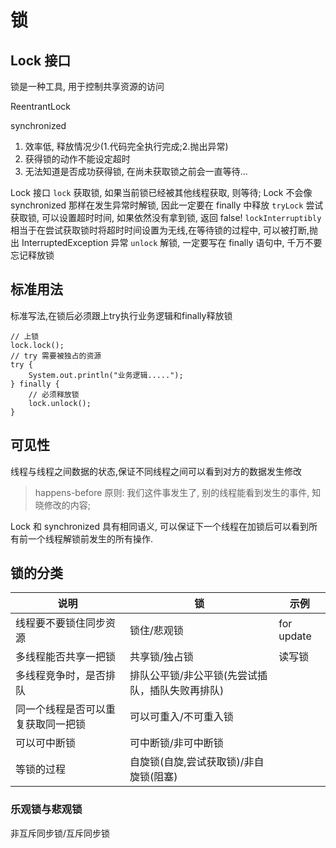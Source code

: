 # 锁
## Lock 接口
锁是一种工具, 用于控制共享资源的访问

ReentrantLock 

synchronized 
1. 效率低, 释放情况少(1.代码完全执行完成;2.抛出异常)
2. 获得锁的动作不能设定超时
3. 无法知道是否成功获得锁, 在尚未获取锁之前会一直等待...

Lock 接口
`lock`                      获取锁, 如果当前锁已经被其他线程获取, 则等待; Lock 不会像 synchronized 那样在发生异常时解锁, 因此一定要在 finally 中释放
`tryLock`                   尝试获取锁, 可以设置超时时间, 如果依然没有拿到锁, 返回 false!
`lockInterruptibly`         相当于在尝试获取锁时将超时时间设置为无线,在等待锁的过程中, 可以被打断,抛出 InterruptedException 异常
`unlock`                    解锁, 一定要写在 finally 语句中, 千万不要忘记释放锁

## 标准用法
标准写法,在锁后必须跟上try执行业务逻辑和finally释放锁
```
// 上锁
lock.lock();
// try 需要被独占的资源
try {
    System.out.println("业务逻辑.....");
} finally {
    // 必须释放锁 
    lock.unlock();
}
```

## 可见性
线程与线程之间数据的状态,保证不同线程之间可以看到对方的数据发生修改

> happens-before 原则: 我们这件事发生了, 别的线程能看到发生的事件, 知晓修改的内容;

Lock 和 synchronized 具有相同语义, 可以保证下一个线程在加锁后可以看到所有前一个线程解锁前发生的所有操作. 


## 锁的分类
| 说明                | 锁                         | 示例         |
|-------------------|---------------------------|------------|
| 线程要不要锁住同步资源       | 锁住/悲观锁                    | for update |
| 多线程能否共享一把锁        | 共享锁/独占锁                   | 读写锁        |
| 多线程竞争时，是否排队       | 排队公平锁/非公平锁(先尝试插队，插队失败再排队) |            |
| 同一个线程是否可以重复获取同一把锁 | 可以可重入/不可重入锁               |            |
| 可以可中断锁            | 可中断锁/非可中断锁                |            |
| 等锁的过程             | 自旋锁(自旋,尝试获取锁)/非自旋锁(阻塞)    |            |

### 乐观锁与悲观锁
非互斥同步锁/互斥同步锁
